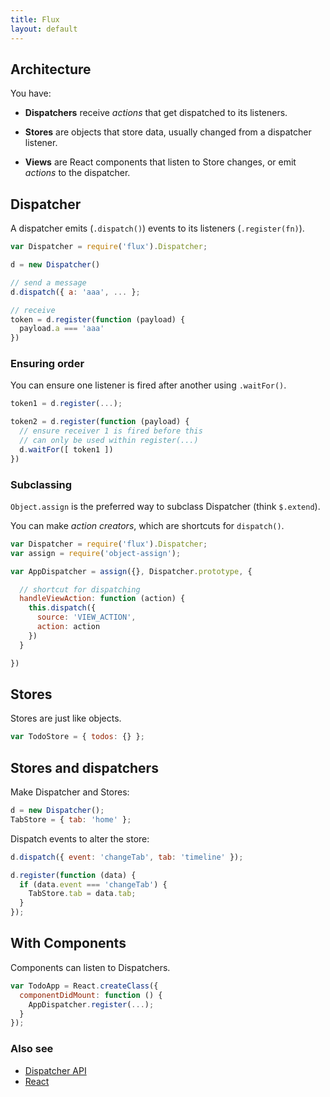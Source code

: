 ```yaml
---
title: Flux
layout: default
---
```


## Architecture

You have:

* __Dispatchers__ receive *actions* that get dispatched to its listeners.

* __Stores__ are objects that store data, usually changed from a dispatcher listener.

* __Views__ are React components that listen to Store changes, or emit *actions* to the dispatcher.

## Dispatcher

A dispatcher emits (`.dispatch()`) events to its listeners (`.register(fn)`).

```js
var Dispatcher = require('flux').Dispatcher;

d = new Dispatcher()

// send a message
d.dispatch({ a: 'aaa', ... };

// receive
token = d.register(function (payload) {
  payload.a === 'aaa'
})
```

### Ensuring order

You can ensure one listener is fired after another using `.waitFor()`.

```js
token1 = d.register(...);

token2 = d.register(function (payload) {
  // ensure receiver 1 is fired before this
  // can only be used within register(...)
  d.waitFor([ token1 ])
})
```

### Subclassing

`Object.assign` is the preferred way to subclass Dispatcher (think `$.extend`).

You can make *action creators*, which are shortcuts for `dispatch()`.

```js
var Dispatcher = require('flux').Dispatcher;
var assign = require('object-assign');

var AppDispatcher = assign({}, Dispatcher.prototype, {

  // shortcut for dispatching
  handleViewAction: function (action) {
    this.dispatch({
      source: 'VIEW_ACTION',
      action: action
    })
  } 

})
```

## Stores

Stores are just like objects.

```js
var TodoStore = { todos: {} };
```

## Stores and dispatchers

Make Dispatcher and Stores:

```js
d = new Dispatcher();
TabStore = { tab: 'home' };
```

Dispatch events to alter the store:

```js
d.dispatch({ event: 'changeTab', tab: 'timeline' });

d.register(function (data) {
  if (data.event === 'changeTab') {
    TabStore.tab = data.tab;
  }
});
```

## With Components

Components can listen to Dispatchers.

```js
var TodoApp = React.createClass({
  componentDidMount: function () {
    AppDispatcher.register(...);
  }
});
```

### Also see

* [Dispatcher API](http://facebook.github.io/flux/docs/dispatcher.html#content)
* [React](react.html)
